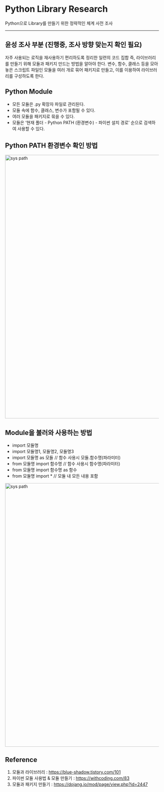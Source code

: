 # Python Library Research

Python으로 Library를 만들기 위한 정략적인 체계 사전 조사

***
## 윤성 조사 부분 (진행중, 조사 방향 맞는지 확인 필요)

자주 사용되는 로직을 재사용하기 편리하도록 정리한 일련의 코드 집합 즉, 라이브러리를 만들기 위해 모듈과 패키지 만드는 방법을 알아야 한다. 변수, 함수, 클래스 등을 모아 놓은 스크립트 파일인 모듈을 여러 개로 묶어 패키지로 만들고, 이를 이용하여 라이브러리를 구성하도록 한다.

## Python Module
- 모든 모듈은 .py 확장자 파일로 관리된다.
- 모듈 속에 함수, 클래스, 변수가 포함될 수 있다.
- 여러 모듈을 패키지로 묶을 수 있다.
- 모듈은 ‘현재 폴더 - Python PATH (환경변수) - 파이썬 설치 경로’ 순으로 검색하여 사용할 수 있다.


## Python PATH 환경변수 확인 방법
<img width="860" alt="sys path" src="https://user-images.githubusercontent.com/52089296/82018664-b99a3600-96c0-11ea-9317-6d6d0304c312.png">


## Module을 불러와 사용하는 방법
- import 모듈명
- import 모듈명1, 모듈명2, 모듈명3
- import 모듈명 as 모듈  // 함수 사용시 모듈.함수명(파라미터)
- from 모듈명 import 함수명  // 함수 사용시 함수명(파라미터)
- from 모듈명 import 함수명 as 함수
- from 모듈명 import *  // 모듈 내 모든 내용 포함


<img width="860" alt="sys path" src="https://user-images.githubusercontent.com/52089296/82019219-ccf9d100-96c1-11ea-972a-f3382cd3e0d3.png">


## Reference

1. 모듈과 라이브러리 : https://blue-shadow.tistory.com/101
2. 파이썬 모듈 사용법 & 모듈 만들기 : https://withcoding.com/83
3. 모듈과 패키지 만들기 : https://dojang.io/mod/page/view.php?id=2447

